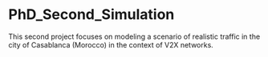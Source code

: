 # PhD_Second_Simulation
This second project focuses on modeling a scenario of realistic traffic in the city of Casablanca (Morocco) in the context of V2X networks.
